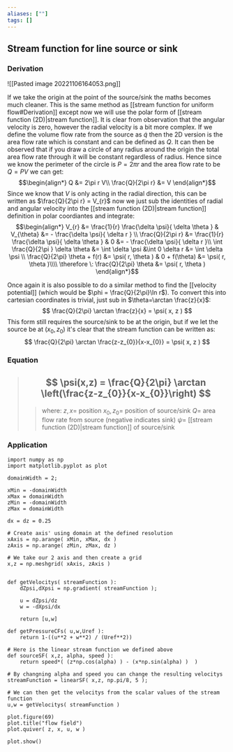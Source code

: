 ```yaml
---
aliases: [""]
tags: []
---
```


## Stream function for line source or sink

### Derivation

![[Pasted image 20221106164053.png]]

If we take the origin at the point of the source/sink the maths becomes much cleaner. This is the same method as [[stream function for uniform flow#Derivation]] except now we will use the polar form of [[stream function (2D)|stream function]]. It is clear from observation that the angular velocity is zero, however the radial velocity is a bit more complex.
If we define the volume flow rate from the source as $\dot{q}$ then the 2D version is the area flow rate which is constant and can be defined as $Q$. It can then be observed that if you draw a circle of any radius around the origin the total area flow rate through it will be constant regardless of radius. Hence since we know the perimeter of the circle is $P=2\pi r$ and the area flow rate to be $Q=PV$ we can get:
$$\begin{align*}
Q &=  2\pi r V\\
\frac{Q}{2\pi r} &= V
\end{align*}$$
Since we know that $V$ is only acting in the radial direction, this can be written as $\frac{Q}{2\pi r}  = V_{r}$ now we just sub the identities of radial and angular velocity into the [[stream function (2D)|stream function]] definition in polar coordiantes and integrate:
$$\begin{align*}
 V_{r} &= \frac{1}{r} \frac{\delta \psi}{ \delta \theta } & V_{\theta} &= - \frac{\delta \psi}{ \delta r } \\
\frac{Q}{2\pi r} &= \frac{1}{r} \frac{\delta \psi}{ \delta \theta } & 0 &= - \frac{\delta \psi}{ \delta r }\\
\int \frac{Q}{2\pi  } \delta \theta &=  \int \delta \psi  &\int 0 \delta r &= \int \delta \psi  \\
 \frac{Q}{2\pi} \theta + f(r) &= \psi( r, \theta ) & 0 + f(\theta) &= \psi( r, \theta )\\\\
\therefore \: \frac{Q}{2\pi} \theta  &= \psi( r, \theta )
\end{align*}$$

Once again it is also possible to do a similar method to find the [[velocity potential]] (which would be $\phi = \frac{Q}{2\pi}\ln r$). To convert this into cartesian coordinates is trivial, just sub in $\theta=\arctan \frac{z}{x}$:
$$ \frac{Q}{2\pi} \arctan \frac{z}{x}  = \psi( x, z ) $$
This form still requires the source/sink to be at the origin, but if we let the source be at $(x_{0},z_{0})$ it's clear that the stream function can be written as:
$$ \frac{Q}{2\pi} \arctan \frac{z-z_{0}}{x-x_{0}}  = \psi( x, z ) $$


### Equation

> ## $$ \psi(x,z) = \frac{Q}{2\pi} \arctan \left(\frac{z-z_{0}}{x-x_{0}}\right)  $$ 
>> where:
>> $z,x=$ position
>> $x_{0},z_{0}=$ position of source/sink
>> $Q=$ area flow rate from source (negative indicates sink)
>> $\psi=$ [[stream function (2D)|stream function]] of source/sink

### Application


```jupyter
import numpy as np
import matplotlib.pyplot as plot

domainWidth = 2;

xMin = -domainWidth
xMax = domainWidth
zMin = -domainWidth
zMax = domainWidth

dx = dz = 0.25

# Create axis' using domain at the defined resolution
xAxis = np.arange( xMin, xMax, dx )
zAxis = np.arange( zMin, zMax, dz )

# We take our 2 axis and then create a grid
x,z = np.meshgrid( xAxis, zAxis )
 

def getVelocitys( streamFunction ):
	dZpsi,dXpsi = np.gradient( streamFunction );
	
	u = dZpsi/dz
	w = -dXpsi/dx
	
	return [u,w]

def getPressureCFs( u,w,Uref ):
	return 1-((u**2 + w**2) / (Uref**2))

# Here is the linear stream function we defined above
def sourceSF( x,z, alpha, speed ):
    return speed*( (z*np.cos(alpha) ) - (x*np.sin(alpha) )  )

# By changning alpha and speed you can change the resulting velocitys
streamFunction = linearSF( x,z, np.pi/8, 5 );

# We can then get the velocitys from the scalar values of the stream function
u,w = getVelocitys( streamFunction )

plot.figure(69)
plot.title("flow field")
plot.quiver( z, x, u, w )

plot.show()
```
